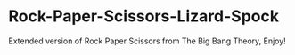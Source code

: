 # Rock-Paper-Scissors-Lizard-Spock
Extended version of Rock Paper Scissors from The Big Bang Theory,
Enjoy!
